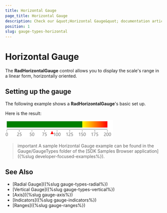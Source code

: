 ```yaml
---
title: Horizontal Gauge
page_title: Horizontal Gauge
description: Check our &quot;Horizontal Gauge&quot; documentation article for Telerik Gauge for Xamarin control.
position: 1
slug: gauge-types-horizontal
---
```


# Horizontal Gauge

The **RadHorizontalGauge** control allows you to display the scale's range in a linear form, horizontally oriented.

## Setting up the gauge

The following example shows a **RadHorizontalGauge**'s basic set up.

<snippet id='gauge-types-horizontalgauge-xaml'/>
<snippet id='gauge-types-horizontalgauge-code'/>

Here is the result:

![Radial gauge example](../images/gauge-types-horizontal-gauge-0.png) 

>important A sample Horizontal Gauge example can be found in the Gauge/GaugeTypes folder of the [SDK Samples Browser application]({%slug developer-focused-examples%}).

## See Also

- [Radial Gauge]({%slug gauge-types-radial%})
- [Vertical Gauge]({%slug gauge-types-vertical%})
- [Axis]({%slug gauge-axis%})
- [Indicators]({%slug gauge-indicators%})
- [Ranges]({%slug gauge-ranges%})